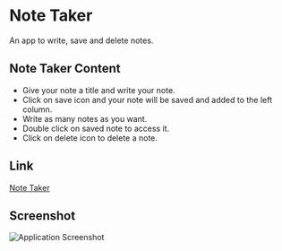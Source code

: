 
# Note Taker

An app to write, save and delete notes.

## Note Taker Content

* Give your note a title and write your note.
* Click on save icon and your note will be saved and added to the left column.
* Write as many notes as you want.
* Double click on saved note to access it.
* Click on delete icon to delete a note.





## Link


[Note Taker](https://new-app-that-notes.herokuapp.com/notes)



## Screenshot


![Application Screenshot](https://user-images.githubusercontent.com/74879881/120933625-2f9c8100-c6b8-11eb-88ec-5b0d4bf0431b.png)
